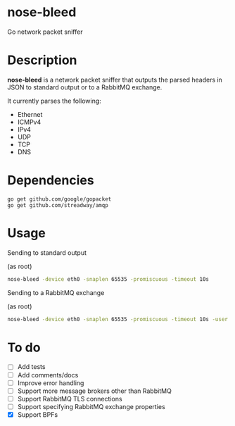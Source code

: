 nose-bleed
==========

Go network packet sniffer

Description
===========

**nose-bleed** is a network packet sniffer that outputs the parsed headers in JSON to standard
output or to a RabbitMQ exchange.

It currently parses the following:

  - Ethernet
  - ICMPv4
  - IPv4
  - UDP
  - TCP
  - DNS

Dependencies
============

```
go get github.com/google/gopacket
go get github.com/streadway/amqp
```

Usage
=====

Sending to standard output

(as root)
```bash
nose-bleed -device eth0 -snaplen 65535 -promiscuous -timeout 10s
```

Sending to a RabbitMQ exchange

(as root)
```bash
nose-bleed -device eth0 -snaplen 65535 -promiscuous -timeout 10s -user guest -passwd guest -server localhost:5672 -exchange packets
```

To do
=====
- [ ] Add tests
- [ ] Add comments/docs
- [ ] Improve error handling
- [ ] Support more message brokers other than RabbitMQ
- [ ] Support RabbitMQ TLS connections
- [ ] Support specifying RabbitMQ exchange properties
- [x] Support BPFs
